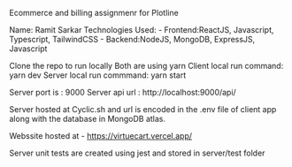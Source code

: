 Ecommerce and billing assignmenr for Plotline

Name: Ramit Sarkar
Technologies Used: - Frontend:ReactJS, Javascript, Typescript, TailwindCSS - Backend:NodeJS, MongoDB, ExpressJS, Javascript

Clone the repo to run locally
Both are using yarn
Client local run command: yarn dev
Server local run commmand: yarn start

Server port is : 9000
Server api url : http://localhost:9000/api/

Server hosted at Cyclic.sh and url is encoded in the .env file of client app along with the database in MongoDB atlas.

Webssite hosted at - https://virtuecart.vercel.app/

Server unit tests are created using jest and stored in server/test folder
